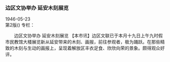 ### 边区文协举办  延安木刻展览  

1946-05-23  
第2版()
专栏：

　　边区文协举办
    延安木刻展览
    【本市讯】边区文联已于本月十九日上午九时假市民教馆大楼展览新从延安带来的木刻、画报，前往参观者，极为踊跃。在那些精致的木刻与生动的画报上，呈现着解放区丰衣足食、欣欣向荣的景象。颇得观众好评。  
